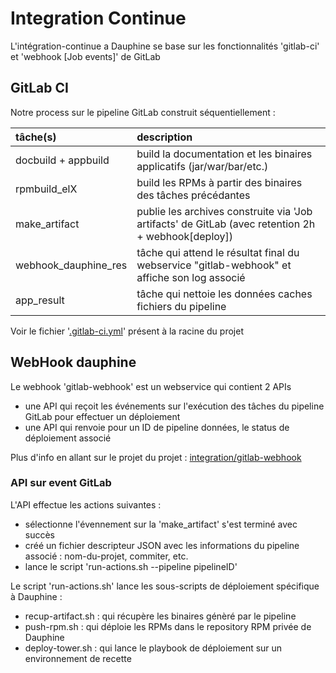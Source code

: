 # Integration Continue

L'intégration-continue a Dauphine se base sur les fonctionnalités 'gitlab-ci' et 'webhook [Job events]' de GitLab


## GitLab CI

Notre process sur le pipeline GitLab construit séquentiellement :

| tâche(s)                    | description                                                                                           |
|:----------------------------|:------------------------------------------------------------------------------------------------------|
| docbuild + appbuild         | build la documentation et les binaires applicatifs (jar/war/bar/etc.)                                 |
| rpmbuild_elX                | build les RPMs à partir des binaires des tâches précédantes                                           |
| make_artifact               | publie les archives construite via 'Job artifacts' de GitLab   (avec retention 2h + webhook[deploy])  |
| webhook_dauphine_res        | tâche qui attend le résultat final du webservice "gitlab-webhook" et affiche son log associé          |
| app_result                  | tâche qui nettoie les données caches fichiers du pipeline                                             |


Voir le fichier '[.gitlab-ci.yml](../.gitlab-ci.yml)' présent à la racine du projet


## WebHook dauphine

Le webhook 'gitlab-webhook' est un webservice qui contient 2 APIs

* une API qui reçoit les événements sur l'exécution des tâches du pipeline GitLab pour effectuer un déploiement
* une API qui renvoie pour un ID de pipeline données, le status de déploiement associé

Plus d'info en allant sur le projet du projet : [integration/gitlab-webhook](https://sources.dauphine.psl.eu/integration/gitlab-webhook)

### API sur event GitLab

L'API effectue les actions suivantes :
* sélectionne l'évennement sur la 'make_artifact' s'est terminé avec succès
* créé un fichier descripteur JSON avec les informations du pipeline associé : nom-du-projet, commiter, etc.
* lance le script 'run-actions.sh --pipeline pipelineID'

Le script 'run-actions.sh' lance les sous-scripts de déploiement spécifique à Dauphine :
* recup-artifact.sh : qui récupère les binaires génèré par le pipeline
* push-rpm.sh : qui déploie les RPMs dans le repository RPM privée de Dauphine
* deploy-tower.sh : qui lance le playbook de déploiement sur un environnement de recette
